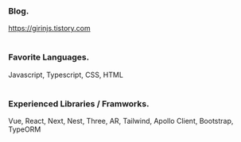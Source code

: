 ### Blog.
https://girinjs.tistory.com <br />
<br />

### Favorite Languages.
Javascript, Typescript, CSS, HTML
<br /><br />

### Experienced Libraries / Framworks.
Vue, React, Next, Nest, Three, AR, Tailwind, Apollo Client, Bootstrap, TypeORM 
<br /><br />
